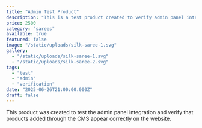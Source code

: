 ```yaml
---
title: "Admin Test Product"
description: "This is a test product created to verify admin panel integration works properly."
price: 2500
category: "sarees"
available: true
featured: false
image: "/static/uploads/silk-saree-1.svg"
gallery:
  - "/static/uploads/silk-saree-1.svg"
  - "/static/uploads/silk-saree-2.svg"
tags:
  - "test"
  - "admin"
  - "verification"
date: "2025-06-26T21:00:00.000Z"
draft: false
---
```


This product was created to test the admin panel integration and verify that products added through the CMS appear correctly on the website.
